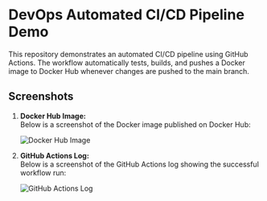 # DevOps Automated CI/CD Pipeline Demo

This repository demonstrates an automated CI/CD pipeline using GitHub Actions. The workflow automatically tests, builds, and pushes a Docker image to Docker Hub whenever changes are pushed to the main branch.

## Screenshots

1. **Docker Hub Image:**  
   Below is a screenshot of the Docker image published on Docker Hub:

   ![Docker Hub Image](https://github.com/user-attachments/assets/4684fd81-5d01-4ca7-bd2e-c36080ad9da7)

2. **GitHub Actions Log:**  
   Below is a screenshot of the GitHub Actions log showing the successful workflow run:

   ![GitHub Actions Log](https://github.com/user-attachments/assets/ed9aca6d-776e-4523-9cc4-e92fa480197b)
